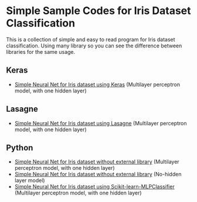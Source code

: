 # Simple Sample Codes for Iris Dataset Classification
This is a collection of simple and easy to read program for Iris dataset classification. Using many library so you can see the difference between libraries for the same usage.

## Keras
- [Simple Neural Net for Iris dataset using Keras][iris_keras] (Multilayer perceptron model, with one hidden layer)

## Lasagne
- [Simple Neural Net for Iris dataset using Lasagne][iris_lasagne] (Multilayer perceptron model, with one hidden layer)

## Python
- [Simple Neural Net for Iris dataset without external library][iris_plain] (Multilayer perceptron model, with one hidden layer) 
- [Simple Neural Net for Iris dataset without external library][iris_plain_2] (No-hidden layer model)
- [Simple Neural Net for Iris dataset using Scikit-learn-MLPClassifier][iris_scikit] (Multilayer perceptron model, with one hidden layer)

[iris_keras]:https://github.com/rianrajagede/simplesamplecode/blob/master/Keras/iris_keras.py
[iris_lasagne]:https://github.com/rianrajagede/simplesamplecode/blob/master/Lasagne/iris_lasagne.py
[iris_scikit]:https://github.com/rianrajagede/simplesamplecode/blob/master/Python/iris_scikit.py
[iris_plain]:https://github.com/rianrajagede/simplesamplecode/blob/master/Python/iris_plain.py
[iris_plain_2]:https://github.com/rianrajagede/simplesamplecode/blob/master/Python/iris_plain_2.py
